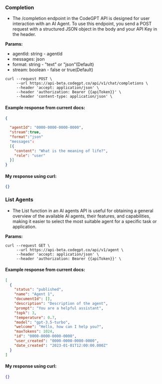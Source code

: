 
### **Completion**
- The /completion endpoint in the CodeGPT API is designed for user interaction with an AI Agent. To use this endpoint, you send a POST request with a structured JSON object in the body and your API Key in the header.

**Params:** 
- agentId: string - agentId
- messages: json 
- format: string - "text" or "json"(Default)
- stream: boolean - false or true(Default)


```shell 
curl --request POST \
     --url https://api-beta.codegpt.co/api/v1/chat/completions \
     --header 'accept: application/json' \
     --header 'authorization: Bearer {{apiToken}}' \
     --header 'content-type: application/json' \
```

#### Example response from current docs:
```json
{
 
  "agentId": "0000-0000-0000-0000",
  "stream":true,
  "format":"json"
  "messages":
  [{
    "content": "What is the meaning of life?",
    "role": "user"
  }]
}
```
#### My response using curl:
```json
{}
```

### **List Agents**
- The List function in an AI agents API is useful for obtaining a general overview of the available AI agents, their features, and capabilities, making it easier to select the most suitable agent for a specific task or application.

**Params:** 


```shell 
curl --request GET \
     --url https://api-beta.codegpt.co/api/v1/agent \
     --header 'accept: application/json' \
     --header 'authorization: Bearer {{apiToken}}' \
```

#### Example response from current docs:
```json
[
  {
    "status": "published",
    "name": "Agent 1",
    "documentId": [],
    "description": "Description of the agent",
    "prompt": "You are a helpful assistant",
    "topk": 3,
    "temperature": 0.7,
    "model": "gpt-3.5-turbo",
    "welcome": "Hello, how can I help you?",
    "maxTokens": 1024,
    "id": "0000-0000-0000-0000",
    "user_created": "0000-0000-0000-0000",
    "date_created": "2023-01-01T12:00:00.000Z"
  }
]
```
#### My response using curl:
```json
{}
```

